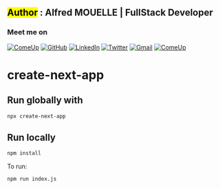 ## <mark>Author</mark> : Alfred MOUELLE | FullStack Developer

### Meet me on

[![ComeUp](https://img.shields.io/static/v1?style=for-the-badge&label=&message=ComeUp&color=yellow)](https://comeup.com/@alfredmouelle)
[![GitHub](https://img.shields.io/badge/GitHub-100000?style=for-the-badge&logo=github&logoColor=white)](https://github.com/alfredmouelle)
[![LinkedIn](https://img.shields.io/badge/LinkedIn-0077B5?style=for-the-badge&logo=linkedin&logoColor=white)](https://www.linkedin.com/in/alfred-mouelle-72a976228/)
[![Twitter](https://img.shields.io/badge/Twitter-1DA1F2?style=for-the-badge&logo=twitter&logoColor=white)](https://twitter.com/kali47_)
[![Gmail](https://img.shields.io/badge/Gmail-D14836?style=for-the-badge&logo=gmail&logoColor=white)](mailto:alfredmouelle@gmail.com)
[![ComeUp](https://img.shields.io/static/v1?style=for-the-badge&label=&message=Portfolio&color=blue)](https://alfred-mouelle.zd.fr)

# create-next-app

## Run globally with
```bash
npx create-next-app
```

## Run locally

```bash
npm install
```

To run:

```bash
npm run index.js
```